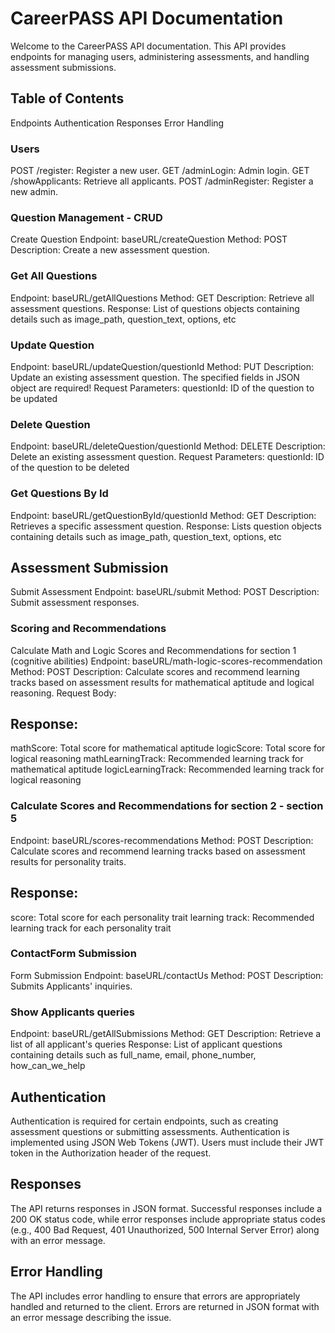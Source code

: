 # CareerPASS API Documentation

Welcome to the CareerPASS API documentation. This API provides endpoints for managing users, administering assessments, and handling assessment submissions.

## Table of Contents
Endpoints
Authentication
Responses
Error Handling


### Users
POST /register: Register a new user.
GET /adminLogin: Admin login.
GET /showApplicants: Retrieve all applicants.
POST /adminRegister: Register a new admin.

### Question Management - CRUD
Create Question
Endpoint: baseURL/createQuestion
Method: POST
Description: Create a new assessment question.


### Get All Questions
Endpoint: baseURL/getAllQuestions
Method: GET
Description: Retrieve all assessment questions.
Response: List of questions objects containing details such as image_path, question_text, options, etc

### Update Question
Endpoint: baseURL/updateQuestion/questionId
Method: PUT
Description: Update an existing assessment question. The specified fields in JSON object are required!
Request Parameters:
questionId: ID of the question to be updated

### Delete Question
Endpoint: baseURL/deleteQuestion/questionId
Method: DELETE
Description: Delete an existing assessment question.
Request Parameters:
questionId: ID of the question to be deleted

### Get Questions By Id
Endpoint: baseURL/getQuestionById/questionId
Method: GET
Description: Retrieves a specific assessment question.
Response: Lists question objects containing details such as image_path, question_text, options, etc

## Assessment Submission
Submit Assessment
Endpoint: baseURL/submit
Method: POST
Description: Submit assessment responses.

### Scoring and Recommendations
Calculate Math and Logic Scores and Recommendations for section 1 (cognitive abilities)
Endpoint: baseURL/math-logic-scores-recommendation
Method: POST
Description: Calculate scores and recommend learning tracks based on assessment results for mathematical aptitude and logical reasoning.
Request Body:

## Response:
mathScore: Total score for mathematical aptitude
logicScore: Total score for logical reasoning
mathLearningTrack: Recommended learning track for mathematical aptitude
logicLearningTrack: Recommended learning track for logical reasoning

### Calculate Scores and Recommendations for section 2 - section 5
Endpoint: baseURL/scores-recommendations
Method: POST
Description: Calculate scores and recommend learning tracks based on assessment results for personality traits.

## Response:
score: Total score for each personality trait
learning track: Recommended learning track for each personality trait


### ContactForm Submission
Form Submission
Endpoint: baseURL/contactUs
Method: POST
Description: Submits Applicants' inquiries.

### Show Applicants queries
Endpoint: baseURL/getAllSubmissions
Method: GET
Description: Retrieve a list of all applicant's queries
Response:  List of applicant questions containing details such as full_name, email, phone_number, how_can_we_help 

## Authentication
Authentication is required for certain endpoints, such as creating assessment questions or submitting assessments. Authentication is implemented using JSON Web Tokens (JWT). Users must include their JWT token in the Authorization header of the request.

## Responses
The API returns responses in JSON format. Successful responses include a 200 OK status code, while error responses include appropriate status codes (e.g., 400 Bad Request, 401 Unauthorized, 500 Internal Server Error) along with an error message.

## Error Handling
The API includes error handling to ensure that errors are appropriately handled and returned to the client. Errors are returned in JSON format with an error message describing the issue.

